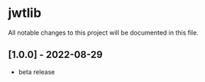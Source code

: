 # jwtlib

All notable changes to this project will be documented in this file.

## [1.0.0] - 2022-08-29

  * beta release
